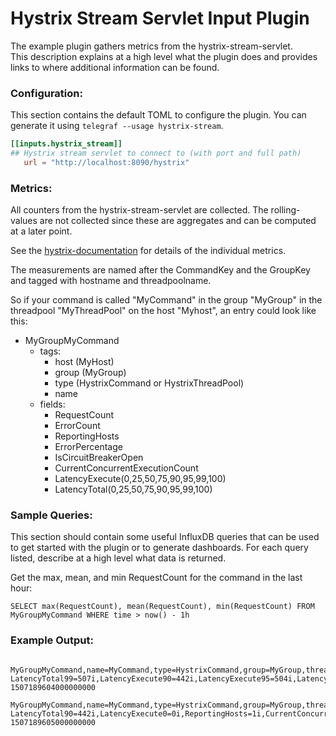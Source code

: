 # Hystrix Stream Servlet Input Plugin

The example plugin gathers metrics from the hystrix-stream-servlet.  
This description explains at a high level what the plugin does and 
provides links to where additional information can be found.

### Configuration:

This section contains the default TOML to configure the plugin.  You can
generate it using `telegraf --usage hystrix-stream`.

```toml
[[inputs.hystrix_stream]]
## Hystrix stream servlet to connect to (with port and full path)
   url = "http://localhost:8090/hystrix"
```

### Metrics:

All counters from the hystrix-stream-servlet are collected. 
The rolling-values are not collected since these are aggregates and can be computed at a later point.

See the [hystrix-documentation](https://github.com/Netflix/Hystrix/wiki/Metrics-and-Monitoring) for details of the individual metrics.

The measurements are named after the CommandKey and the GroupKey and tagged with hostname and threadpoolname.

So if your command is called "MyCommand" in the group "MyGroup" in the threadpool "MyThreadPool" on the host "Myhost", 
an entry could look like this:

- MyGroupMyCommand
  - tags:
    - host (MyHost)
    - group (MyGroup)
    - type (HystrixCommand or HystrixThreadPool)
    - name
  - fields:
    - RequestCount
    - ErrorCount
    - ReportingHosts
    - ErrorPercentage
    - IsCircuitBreakerOpen
    - CurrentConcurrentExecutionCount
    - LatencyExecute(0,25,50,75,90,95,99,100)
    - LatencyTotal(0,25,50,75,90,95,99,100)
    

### Sample Queries:

This section should contain some useful InfluxDB queries that can be used to
get started with the plugin or to generate dashboards.  For each query listed,
describe at a high level what data is returned.

Get the max, mean, and min RequestCount for the command in the last hour:
```
SELECT max(RequestCount), mean(RequestCount), min(RequestCount) FROM MyGroupMyCommand WHERE time > now() - 1h 
```

### Example Output:


```
 MyGroupMyCommand,name=MyCommand,type=HystrixCommand,group=MyGroup,threadpool=MyThreadPool,host=yoga900 LatencyTotal99=507i,LatencyExecute90=442i,LatencyExecute95=504i,LatencyExecute99=507i,LatencyTotal0=1i,LatencyTotal50=270i,LatencyTotal95=504i,ReportingHosts=1i,CurrentConcurrentExecutionCount=1i,LatencyTotal25=144i,LatencyExecute0=0i,LatencyExecute100=507i,LatencyExecute25=144i,LatencyExecute50=270i,ErrorPercentage=20i,ErrorCount=2i,LatencyTotal90=442i,LatencyTotal100=508i,IsCircuitBreakerOpen=false,RequestCount=10i,LatencyTotal75=349i,LatencyExecute75=349i 1507189604000000000
 MyGroupMyCommand,name=MyCommand,type=HystrixCommand,group=MyGroup,threadpool=MyThreadPool,host=yoga900 LatencyTotal90=442i,LatencyExecute0=0i,ReportingHosts=1i,CurrentConcurrentExecutionCount=0i,ErrorCount=2i,LatencyTotal50=270i,LatencyTotal95=504i,LatencyTotal99=507i,LatencyExecute25=144i,LatencyExecute95=504i,LatencyExecute100=507i,ErrorPercentage=20i,LatencyTotal75=349i,LatencyTotal100=508i,LatencyExecute50=270i,LatencyExecute75=349i,IsCircuitBreakerOpen=false,RequestCount=10i,LatencyTotal0=1i,LatencyTotal25=144i,LatencyExecute90=442i,LatencyExecute99=507i 1507189605000000000
```